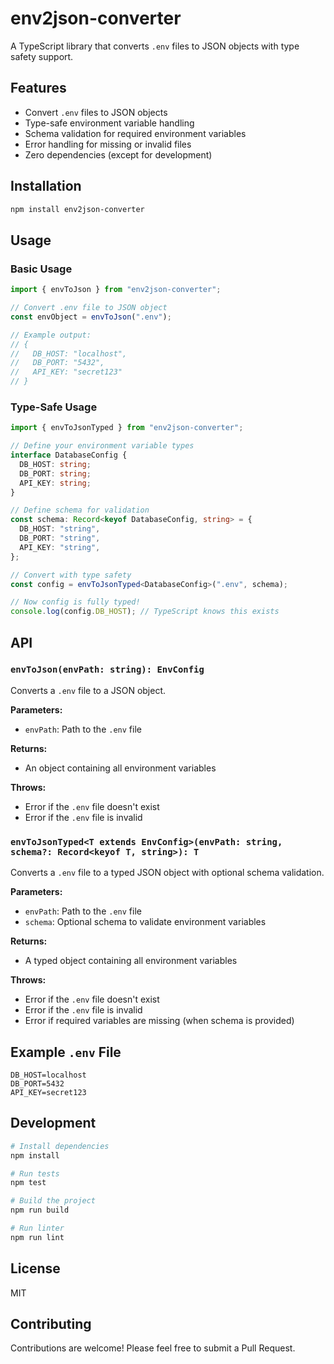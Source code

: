 # env2json-converter

A TypeScript library that converts `.env` files to JSON objects with type safety support.

## Features

- Convert `.env` files to JSON objects
- Type-safe environment variable handling
- Schema validation for required environment variables
- Error handling for missing or invalid files
- Zero dependencies (except for development)

## Installation

```bash
npm install env2json-converter
```

## Usage

### Basic Usage

```typescript
import { envToJson } from "env2json-converter";

// Convert .env file to JSON object
const envObject = envToJson(".env");

// Example output:
// {
//   DB_HOST: "localhost",
//   DB_PORT: "5432",
//   API_KEY: "secret123"
// }
```

### Type-Safe Usage

```typescript
import { envToJsonTyped } from "env2json-converter";

// Define your environment variable types
interface DatabaseConfig {
  DB_HOST: string;
  DB_PORT: string;
  API_KEY: string;
}

// Define schema for validation
const schema: Record<keyof DatabaseConfig, string> = {
  DB_HOST: "string",
  DB_PORT: "string",
  API_KEY: "string",
};

// Convert with type safety
const config = envToJsonTyped<DatabaseConfig>(".env", schema);

// Now config is fully typed!
console.log(config.DB_HOST); // TypeScript knows this exists
```

## API

### `envToJson(envPath: string): EnvConfig`

Converts a `.env` file to a JSON object.

**Parameters:**

- `envPath`: Path to the `.env` file

**Returns:**

- An object containing all environment variables

**Throws:**

- Error if the `.env` file doesn't exist
- Error if the `.env` file is invalid

### `envToJsonTyped<T extends EnvConfig>(envPath: string, schema?: Record<keyof T, string>): T`

Converts a `.env` file to a typed JSON object with optional schema validation.

**Parameters:**

- `envPath`: Path to the `.env` file
- `schema`: Optional schema to validate environment variables

**Returns:**

- A typed object containing all environment variables

**Throws:**

- Error if the `.env` file doesn't exist
- Error if the `.env` file is invalid
- Error if required variables are missing (when schema is provided)

## Example `.env` File

```env
DB_HOST=localhost
DB_PORT=5432
API_KEY=secret123
```

## Development

```bash
# Install dependencies
npm install

# Run tests
npm test

# Build the project
npm run build

# Run linter
npm run lint
```

## License

MIT

## Contributing

Contributions are welcome! Please feel free to submit a Pull Request.
